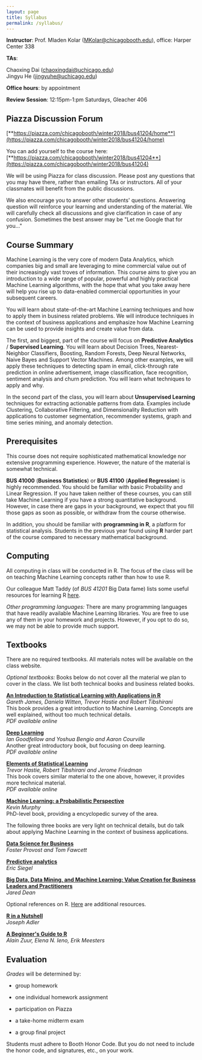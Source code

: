 ```yaml
---
layout: page
title: Syllabus
permalink: /syllabus/
---
```


**Instructor**: Prof. Mladen Kolar ([MKolar@chicagobooth.edu](mailto:MKolar@chicagobooth.edu)), office: Harper Center 338

**TAs**:   

Chaoxing Dai ([chaoxingdai@uchicago.edu](mailto:chaoxingdai@uchicago.edu))  
Jingyu He ([jingyuhe@uchicago.edu](mailto:jingyuhe@uchicago.edu))  

**Office hours**: by appointment  

**Review Session**: 12:15pm-1:pm Saturdays, Gleacher 406

## Piazza Discussion Forum

[**https://piazza.com/chicagobooth/winter2018/bus41204/home**](https://piazza.com/chicagobooth/winter2018/bus41204/home)

You can add yourself to the course here: [**https://piazza.com/chicagobooth/winter2018/bus41204**](https://piazza.com/chicagobooth/winter2018/bus41204)

We will be using Piazza for class discussion.
Please post any questions that you may have there, rather than emailing TAs or instructors.
All of your classmates will benefit from the public discussions.

We also encourage you to answer other students' questions.
Answering question will reinforce your learning and understanding of the material.
We will carefully check all discussions and give clarification in case of any confusion.
Sometimes the best answer may be "Let me Google that for you..."


## Course Summary

Machine Learning is the very core of modern Data Analytics, which companies big and small are leveraging
to mine commercial value out of their increasingly vast troves of information. This course aims to give you an introduction to a wide range of popular, powerful and highly practical Machine Learning algorithms,
with the hope that what you take away here will help you rise up to data-enabled commercial opportunities in your subsequent careers.

You will learn about state-of-the-art Machine Learning techniques and how to apply them in business related problems.
We will introduce techniques in the context of business applications and
emphasize how Machine Learning can be used to provide insights and create value from data.

The first, and biggest, part of the course will focus on **Predictive Analytics** / **Supervised Learning**.
You will learn about Decision Trees, Nearest-Neighbor Classifiers, Boosting, Random Forests,
Deep Neural Networks, Naive Bayes and Support Vector Machines.
Among other examples, we will apply these techniques to detecting spam in email,
click-through rate prediction in online advertisement, image classification, face recognition,
sentiment analysis and churn prediction. You will learn what techniques to apply and why.

In the second part of the class, you will learn about **Unsupervised Learning** techniques for
extracting actionable patterns from data. Examples include Clustering, Collaborative Filtering,
and Dimensionality Reduction with applications to customer segmentation,
recommender systems, graph and time series mining, and anomaly detection.


## Prerequisites		

This course does not require sophisticated mathematical knowledge nor extensive programming experience.
However, the nature of the material is somewhat technical.

**BUS 41000** (**Business Statistics**) or **BUS 41100** (**Applied Regression**) is highly recommended.
You should be familiar with basic Probability and Linear Regression. If you have taken neither of these courses, you can still take Machine Learning if you have a strong quantitative background. However, in case there are gaps in your background, we expect that you fill those gaps as soon as possible,
or withdraw from the course otherwise.

In addition, you should be familiar with **programming in R**, a platform for statistical analysis.
Students in the previous year found using **R** harder part of the course compared to necessary mathematical background.

## Computing

All computing in class will be conducted in R.
The focus of the class will be on teaching Machine Learning concepts rather than how to use R.

Our colleague Matt Taddy (of _BUS 41201_ Big Data fame) lists some useful resources
for learning R [here](http://faculty.chicagobooth.edu/matt.taddy/teaching).

_Other programming languages:_
There are many programming languages that have readily available Machine Learning libraries.
You are free to use any of them in your homework and projects.
However, if you opt to do so, we may not be able to provide much support.


## Textbooks

There are no required textbooks. All materials notes will be available on the class website.

_Optional textbooks:_ Books below do not cover all the material we plan to cover in the class.
We list both technical books and business related books.

[**An Introduction to Statistical Learning with Applications in R**](http://www-bcf.usc.edu/~gareth/ISL) <br>
*Gareth James, Daniela Witten, Trevor Hastie and Robert Tibshirani* <br>
This book provides a great introduction to Machine Learning.
Concepts are well explained, without too much technical details. <br/>
_PDF available online_

[**Deep Learning**](http://www.deeplearningbook.org/) <br>
*Ian Goodfellow and Yoshua Bengio and Aaron Courville* <br>
Another great introductory book, but focusing on deep learning. <br>
_PDF available online_

[**Elements of Statistical Learning**](http://statweb.stanford.edu/~tibs/ElemStatLearn) <br>
*Trevor Hastie, Robert Tibshirani and Jerome Friedman* <br/>
This book covers similar material to the one above, however, it provides more technical material. <br>
_PDF available online_

[**Machine Learning: a Probabilistic Perspective**](http://www.cs.ubc.ca/~murphyk/MLbook) <br>
*Kevin Murphy* <br>
PhD-level book, providing a encyclopedic survey of the area.

The following three books are very light on technical details,
but do talk about applying Machine Learning in the context of business applications.

[**Data Science for Business**](http://data-science-for-biz.com) <br>
*Foster Provost and Tom Fawcett* <br>

[**Predictive analytics**](http://www.wiley.com/WileyCDA/WileyTitle/productCd-1118416856.html) <br>
*Eric Siegel*

[**Big Data, Data Mining, and Machine Learning: Value Creation for Business Leaders and Practitioners**](http://www.amazon.com/gp/product/1502462915) <br>
*Jared Dean*

Optional references on R. [Here](computing) are additional resources.

[**R in a Nutshell**](http://shop.oreilly.com/product/0636920022008.do) <br>
*Joseph Adler*

[**A Beginner's Guide to R**](http://www.amazon.com/Beginners-Guide-Use-Alain-Zuur/dp/0387938362) <br>
*Alain Zuur, Elena N. Ieno, Erik Meesters*

## Evaluation

_Grades_ will be determined by:

- group homework

- one individual homework assignment

- participation on Piazza    

- a take-home midterm exam

- a group final project 


Students must adhere to Booth Honor Code. But you do not need to include the honor code, and signatures, etc., on your work.
